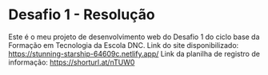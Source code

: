 # Desafio 1 - Resolução
Este é o meu projeto de desenvolvimento web do Desafio 1 do ciclo base da Formação em Tecnologia da Escola DNC.
Link do site disponibilizado: https://stunning-starship-64609c.netlify.app/
Link da planilha de registro de informação: https://shorturl.at/nTUW0
